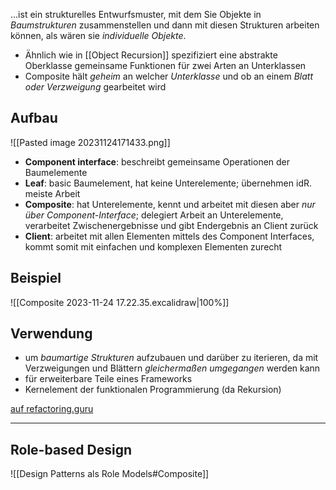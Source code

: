 ...ist ein strukturelles Entwurfsmuster, mit dem Sie Objekte in *Baumstrukturen* zusammenstellen und dann mit diesen Strukturen arbeiten können, als wären sie *individuelle Objekte*.

- Ähnlich wie in [[Object Recursion]] spezifiziert eine abstrakte Oberklasse gemeinsame Funktionen für zwei Arten an Unterklassen
- Composite hält *geheim* an welcher *Unterklasse* und ob an einem *Blatt oder Verzweigung* gearbeitet wird

## Aufbau
![[Pasted image 20231124171433.png]]
- **Component interface**: beschreibt gemeinsame Operationen der Baumelemente
- **Leaf**: basic Baumelement, hat keine Unterelemente; übernehmen idR. meiste Arbeit
- **Composite**: hat Unterelemente, kennt und arbeitet mit diesen aber *nur über Component-Interface*; delegiert Arbeit an Unterelemente, verarbeitet Zwischenergebnisse und gibt Endergebnis an Client zurück
- **Client**: arbeitet mit allen Elementen mittels des Component Interfaces, kommt somit mit einfachen und komplexen Elementen zurecht
## Beispiel
![[Composite 2023-11-24 17.22.35.excalidraw|100%]]

## Verwendung
- um *baumartige Strukturen* aufzubauen und darüber zu iterieren, da mit Verzweigungen und Blättern *gleichermaßen umgegangen* werden kann
- für erweiterbare Teile eines Frameworks
- Kernelement der funktionalen Programmierung (da Rekursion)

[auf refactoring.guru](https://refactoring.guru/design-patterns/composite)

---
## Role-based Design
![[Design Patterns als Role Models#Composite]]